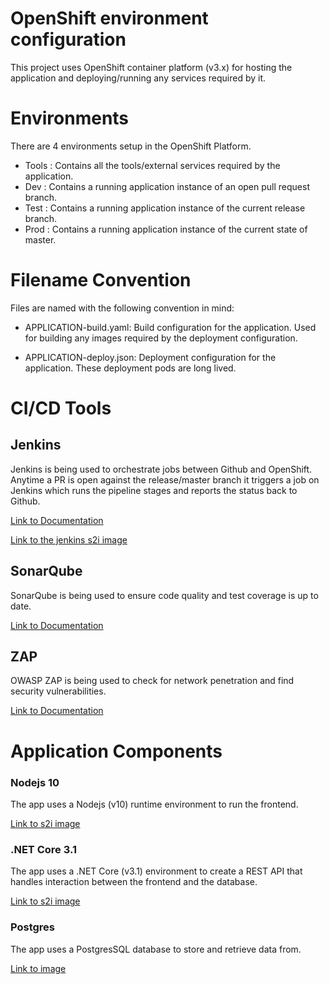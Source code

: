 # OpenShift environment configuration

This project uses OpenShift container platform (v3.x) for hosting the application and deploying/running any services required by it.

# Environments

There are 4 environments setup in the OpenShift Platform.

- Tools : Contains all the tools/external services required by the application.
- Dev : Contains a running application instance of an open pull request branch.
- Test : Contains a running application instance of the current release branch.
- Prod : Contains a running application instance of the current state of master.

# Filename Convention

Files are named with the following convention in mind:

- APPLICATION-build.yaml: Build configuration for the application. Used for building any images required by the deployment configuration.

- APPLICATION-deploy.json: Deployment configuration for the application. These deployment pods are long lived.

# CI/CD Tools

## Jenkins

Jenkins is being used to orchestrate jobs between Github and OpenShift. Anytime a PR is open against the release/master branch it triggers a job on Jenkins which runs the pipeline stages and reports the status back to Github.

[Link to Documentation](https://docs.openshift.com/container-platform/3.10/using_images/other_images/jenkins.html)

[Link to the jenkins s2i image](https://github.com/BCDevOps/openshift-components/tree/master/cicd/jenkins)

## SonarQube

SonarQube is being used to ensure code quality and test coverage is up to date.

[Link to Documentation](https://docs.sonarqube.org/display/SONAR/Documentation)

## ZAP

OWASP ZAP is being used to check for network penetration and find security vulnerabilities.

[Link to Documentation](https://www.owasp.org/index.php/OWASP_Zed_Attack_Proxy_Project)

# Application Components

### Nodejs 10

The app uses a Nodejs (v10) runtime environment to run the frontend.

[Link to s2i image](https://github.com/sclorg/s2i-nodejs-container/tree/master/10)

### .NET Core 3.1

The app uses a .NET Core (v3.1) environment to create a REST API that handles interaction between the frontend and the database.

[Link to s2i image](https://github.com/redhat-developer/s2i-dotnetcore/tree/master/3.1/build)

### Postgres

The app uses a PostgresSQL database to store and retrieve data from.

[Link to image](https://github.com/sclorg/postgresql-container/tree/generated/10)

